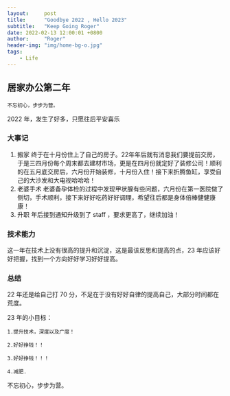```yaml
---
layout:     post
title:      "Goodbye 2022 , Hello 2023"
subtitle:   "Keep Going Roger"
date: 2022-02-13 12:00:01 +0800
author:     "Roger"
header-img: "img/home-bg-o.jpg"
tags:
    - Life
---
```

居家办公第二年
---

    不忘初心，步步为营。

2022 年，发生了好多，只愿往后平安喜乐

### 大事记

1. 搬家
终于在十月份住上了自己的房子。22年年后就有消息我们要提前交房，于是三四月份每个周末都去建材市场，更是在四月份就定好了装修公司！顺利的在五月底交房后，六月份开始装修，十月份入住！接下来折腾鱼缸，享受自己的大沙发和大电视哈哈哈！
2. 老婆手术
老婆备孕体检的过程中发现甲状腺有些问题，六月份在第一医院做了侧切，手术顺利，接下来好好吃药好好调理，希望往后都是身体倍棒健健康康！
3. 升职
年后接到通知升级到了 staff ，要求更高了，继续加油！

### 技术能力

这一年在技术上没有很高的提升和沉淀，这是最该反思和提高的点，23 年应该好好把握，找到一个方向好好学习好好提高。

### 总结

22 年还是给自己打 70 分，不足在于没有好好自律的提高自己，大部分时间都在荒度。

23 年的小目标：

    1.提升技术，深度以及广度！

    2.好好挣钱！！

    3.好好挣钱！！！

    4.减肥.

不忘初心，步步为营。
